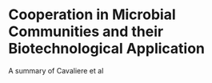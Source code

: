 # Cooperation in Microbial Communities and their Biotechnological Application

A summary of Cavaliere et al